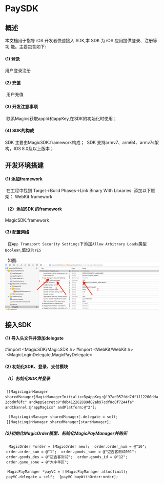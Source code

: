 # PaySDK

## 概述
  本文档用于指导 iOS 开发者快速接入  SDK,本 SDK 为 iOS 应用提供登录、注册等功 能。主要包含如下:
  
#### (1) 登录 
  用户登录注册
  
#### (2) 充值 
  用户充值
  
#### (3) 开发注意事项
  联系Magics获取appId和appKey,在SDK的初始化时使用；
  
#### (4) SDK的构成
  SDK 主要由MagicSDK.framework构成；
  SDK 支持armv7、arm64、armv7s架构，IOS 8.0及以上版本；
  
## 开发环境搭建

#### (1) 添加framework
  在工程中找到 Target->Build Phases->Link Binary With Libraries 
  添加以下框架：
  WebKit.framework
  
#### （2）添加SDK 的framework
  MagicSDK.framework
  
#### (3) 配置网络
   在`App Transport Security Settings`下添加`Allow Arbitrary Loads`类型`Boolean`,值设为`YES`
   
   如图:
   ![](https://github.com/MagicsSDK/PaySDK/blob/master/ImageCache/屏幕快照%202018-04-18%20下午3.48.00.png)

## 接入SDK

#### (1) 导入头文件并添加delegate
  #import <MagicSDK/MagicSDK.h>
  #import <WebKit/WebKit.h>
  <MagicLoginDelegate,MagicPayDelegate>

#### (2) 初始化SDK、登录、支付模块
 
##### （1）初始化SDK并登录
  `[[MagicLoginManager sharedManager]MagicManagerInitializeByAppKey:@"97ad057fdd7df1112260dda2cbd0f8fc" andAppSecret:@"d8b412202889d82ab97cdf8c8f7244fa" andChannel:@"appMagics" andPlatform:@"2"];`

    `[MagicLoginManager sharedManager].delegate = self;`
    `[[MagicLoginManager sharedManager]startManager];`
    

##### (2)初始化MagicOrder模型、初始化MagicPayManager并购买

    `MagicOrder *order = [MagicOrder new];`
    `order.order_num = @"10";`
    `order.order_sum = @"1";`
    `order.goods_name = @"迈吉客测试001";`
    `order.goods_des = @"迈吉客测试";`
    `order.goods_id = @"12";`
    `order.game_zone = @"大中华区";`

    `MagicPayManager *payVC = [[MagicPayManager alloc]init];`
    `payVC.delegate = self;`
    `[payVC buyWithOrder:order];`
 



